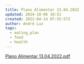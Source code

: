 ```yaml
---
title: Plano Alimentar 13.04.2022
updated: 2024-10-06 10:51
created: 2022-04-14 07:55:57Z
author: André Luz
tags:
  - eating_plan
  - food
  - health
---
```


[Plano Alimentar 13.04.2022.pdf](../../_resources/Plano_Alimentar_13.04.2022.pdf)